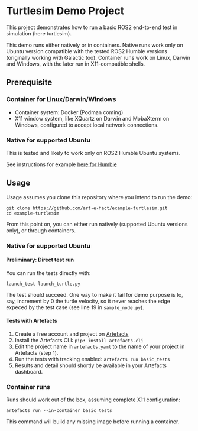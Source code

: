 # Turtlesim Demo Project

This project demonstrates how to run a basic ROS2 end-to-end test in simulation (here turtlesim).

This demo runs either natively or in containers. Native runs work only on Ubuntu version compatible with the tested ROS2 Humble versions (originally working with Galactic too). Container runs work on Linux, Darwin and Windows, with the later run in X11-compatible shells.

## Prerequisite

### Container for Linux/Darwin/Windows

* Container system: Docker (Podman coming)
* X11 window system, like XQuartz on Darwin and MobaXterm on Windows, configured to accept local network connections.

### Native for supported Ubuntu

This is tested and likely to work only on ROS2 Humble Ubuntu systems.

See instructions for example [here for Humble](https://docs.ros.org/en/humble/Installation.html)

## Usage

Usage assumes you clone this repository where you intend to run the demo:

    git clone https://github.com/art-e-fact/example-turtlesim.git
    cd example-turtlesim

From this point on, you can either run natively (supported Ubuntu versions only), or through containers.

### Native for supported Ubuntu

#### Preliminary: Direct test run

You can run the tests directly with:

```
launch_test launch_turtle.py
```

The test should succeed. One way to make it fail for demo purpose is to, say, increment by 0 the turtle velocity, so it never reaches the edge expeced by the test case (see line 19 in `sample_node.py`).

#### Tests with Artefacts

1. Create a free account and project on [Artefacts](https://app.artefacts.com)
2. Install the Artefacts CLI: `pip3 install artefacts-cli`
3. Edit the project name in `artefacts.yaml` to the name of your project in Artefacts (step 1).
4. Run the tests with tracking enabled: `artefacts run basic_tests`
5. Results and detail should shortly be available in your Artefacts dashboard.

### Container runs

Runs should work out of the box, assuming complete X11 configuration:

    artefacts run --in-container basic_tests

This command will build any missing image before running a container. 
